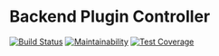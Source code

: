 # Backend Plugin Controller

[![Build Status](https://travis-ci.org/ramrod-project/backend-controller.svg?branch=dev)](https://travis-ci.org/ramrod-project/backend-controller)
[![Maintainability](https://api.codeclimate.com/v1/badges/ac60584073fa61270243/maintainability)](https://codeclimate.com/github/ramrod-project/backend-controller/maintainability)
[![Test Coverage](https://api.codeclimate.com/v1/badges/ac60584073fa61270243/test_coverage)](https://codeclimate.com/github/ramrod-project/backend-controller/test_coverage)